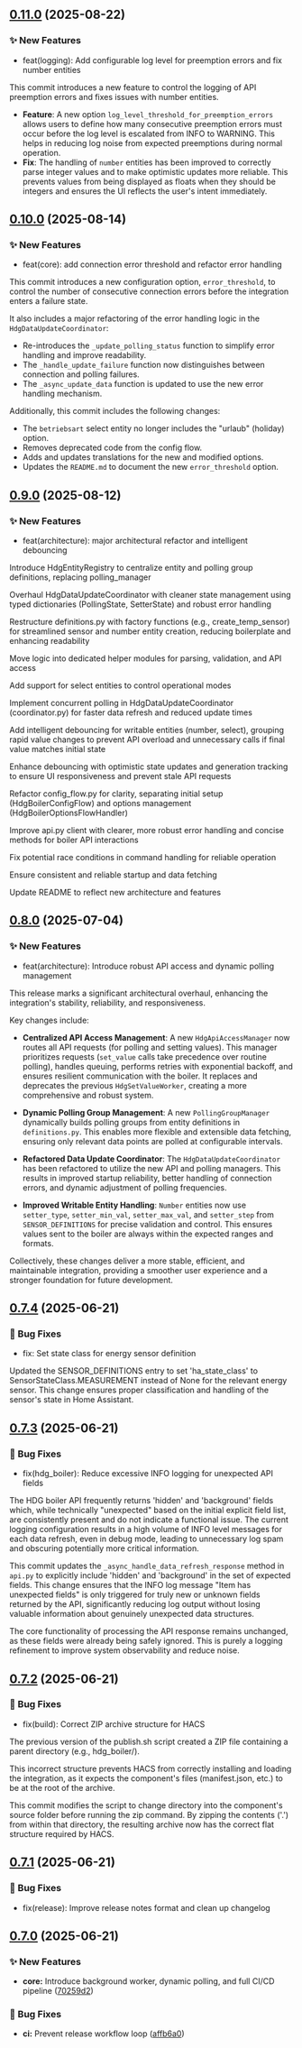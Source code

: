 ## [0.11.0](https://github.com/banter240/hdg_bavaria_homeassistant/compare/v0.10.0...v0.11.0) (2025-08-22)

### ✨ New Features

* feat(logging): Add configurable log level for preemption errors and fix number entities

This commit introduces a new feature to control the logging of API preemption errors and fixes issues with number entities.

- **Feature**: A new option `log_level_threshold_for_preemption_errors` allows users to define how many consecutive preemption errors must occur before the log level is escalated from INFO to WARNING. This helps in reducing log noise from expected preemptions during normal operation.
- **Fix**: The handling of `number` entities has been improved to correctly parse integer values and to make optimistic updates more reliable. This prevents values from being displayed as floats when they should be integers and ensures the UI reflects the user's intent immediately.

## [0.10.0](https://github.com/banter240/hdg_bavaria_homeassistant/compare/v0.9.0...v0.10.0) (2025-08-14)

### ✨ New Features

* feat(core): add connection error threshold and refactor error handling

This commit introduces a new configuration option, `error_threshold`, to control the number of consecutive connection errors before the integration enters a failure state.

It also includes a major refactoring of the error handling logic in the `HdgDataUpdateCoordinator`:

- Re-introduces the `_update_polling_status` function to simplify error handling and improve readability.
- The `_handle_update_failure` function now distinguishes between connection and polling failures.
- The `_async_update_data` function is updated to use the new error handling mechanism.

Additionally, this commit includes the following changes:

- The `betriebsart` select entity no longer includes the "urlaub" (holiday) option.
- Removes deprecated code from the config flow.
- Adds and updates translations for the new and modified options.
- Updates the `README.md` to document the new `error_threshold` option.

## [0.9.0](https://github.com/banter240/hdg_bavaria_homeassistant/compare/v0.8.0...v0.9.0) (2025-08-12)

### ✨ New Features

* feat(architecture): major architectural refactor and intelligent debouncing

Introduce HdgEntityRegistry to centralize entity and polling group definitions, replacing polling_manager



Overhaul HdgDataUpdateCoordinator with cleaner state management using typed dictionaries (PollingState, SetterState) and robust error handling



Restructure definitions.py with factory functions (e.g., create_temp_sensor) for streamlined sensor and number entity creation, reducing boilerplate and enhancing readability



Move logic into dedicated helper modules for parsing, validation, and API access



Add support for select entities to control operational modes



Implement concurrent polling in HdgDataUpdateCoordinator (coordinator.py) for faster data refresh and reduced update times



Add intelligent debouncing for writable entities (number, select), grouping rapid value changes to prevent API overload and unnecessary calls if final value matches initial state



Enhance debouncing with optimistic state updates and generation tracking to ensure UI responsiveness and prevent stale API requests



Refactor config_flow.py for clarity, separating initial setup (HdgBoilerConfigFlow) and options management (HdgBoilerOptionsFlowHandler)



Improve api.py client with clearer, more robust error handling and concise methods for boiler API interactions



Fix potential race conditions in command handling for reliable operation



Ensure consistent and reliable startup and data fetching



Update README to reflect new architecture and features

## [0.8.0](https://github.com/banter240/hdg_bavaria_homeassistant/compare/v0.7.4...v0.8.0) (2025-07-04)

### ✨ New Features

* feat(architecture): Introduce robust API access and dynamic polling management

This release marks a significant architectural overhaul, enhancing the integration's stability, reliability, and responsiveness.

Key changes include:

- **Centralized API Access Management**: A new `HdgApiAccessManager` now routes all API requests (for polling and setting values). This manager prioritizes requests (`set_value` calls take precedence over routine polling), handles queuing, performs retries with exponential backoff, and ensures resilient communication with the boiler. It replaces and deprecates the previous `HdgSetValueWorker`, creating a more comprehensive and robust system.

- **Dynamic Polling Group Management**: A new `PollingGroupManager` dynamically builds polling groups from entity definitions in `definitions.py`. This enables more flexible and extensible data fetching, ensuring only relevant data points are polled at configurable intervals.

- **Refactored Data Update Coordinator**: The `HdgDataUpdateCoordinator` has been refactored to utilize the new API and polling managers. This results in improved startup reliability, better handling of connection errors, and dynamic adjustment of polling frequencies.

- **Improved Writable Entity Handling**: `Number` entities now use `setter_type`, `setter_min_val`, `setter_max_val`, and `setter_step` from `SENSOR_DEFINITIONS` for precise validation and control. This ensures values sent to the boiler are always within the expected ranges and formats.

Collectively, these changes deliver a more stable, efficient, and maintainable integration, providing a smoother user experience and a stronger foundation for future development.

## [0.7.4](https://github.com/banter240/hdg_bavaria_homeassistant/compare/v0.7.3...v0.7.4) (2025-06-21)

### 🐛 Bug Fixes

* fix: Set state class for energy sensor definition

Updated the SENSOR_DEFINITIONS entry to set 'ha_state_class' to SensorStateClass.MEASUREMENT instead of None for the relevant energy sensor. This change ensures proper classification and handling of the sensor's state in Home Assistant.

## [0.7.3](https://github.com/banter240/hdg_bavaria_homeassistant/compare/v0.7.2...v0.7.3) (2025-06-21)

### 🐛 Bug Fixes

* fix(hdg_boiler): Reduce excessive INFO logging for unexpected API fields

The HDG boiler API frequently returns 'hidden' and 'background' fields which, while technically
"unexpected" based on the initial explicit field list, are consistently present and do not
indicate a functional issue. The current logging configuration results in a high volume of
INFO level messages for each data refresh, even in debug mode, leading to unnecessary log
spam and obscuring potentially more critical information.

This commit updates the `_async_handle_data_refresh_response` method in `api.py` to
explicitly include 'hidden' and 'background' in the set of expected fields. This change
ensures that the INFO log message "Item has unexpected fields" is only triggered for
truly new or unknown fields returned by the API, significantly reducing log output
without losing valuable information about genuinely unexpected data structures.

The core functionality of processing the API response remains unchanged, as these fields
were already being safely ignored. This is purely a logging refinement to improve system
observability and reduce noise.

## [0.7.2](https://github.com/banter240/hdg_bavaria_homeassistant/compare/v0.7.1...v0.7.2) (2025-06-21)

### 🐛 Bug Fixes

- fix(build): Correct ZIP archive structure for HACS

The previous version of the publish.sh script created a ZIP file containing a parent directory (e.g., hdg_boiler/).

This incorrect structure prevents HACS from correctly installing and loading the integration, as it expects the component's files (manifest.json, etc.) to be at the root of the archive.

This commit modifies the script to change directory into the component's source folder before running the zip command. By zipping the contents ('.') from within that directory, the resulting archive now has the correct flat structure required by HACS.

## [0.7.1](https://github.com/banter240/hdg_bavaria_homeassistant/compare/v0.7.0...v0.7.1) (2025-06-21)

### 🐛 Bug Fixes

- fix(release): Improve release notes format and clean up changelog

## [0.7.0](https://github.com/banter240/hdg_bavaria_homeassistant/compare/v0.6.1...v0.7.0) (2025-06-21)

### ✨ New Features

- **core:** Introduce background worker, dynamic polling, and full CI/CD pipeline ([70259d2](https://github.com/banter240/hdg_bavaria_homeassistant/commit/70259d204f5d5ddf741a4b2a9d1cc992f54005e1))

### 🐛 Bug Fixes

- **ci:** Prevent release workflow loop ([affb6a0](https://github.com/banter240/hdg_bavaria_homeassistant/commit/affb6a0f99e95483512fb7449d4a81b594e930af))
